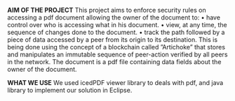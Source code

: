 **AIM OF THE PROJECT**
This project aims to enforce security rules on accessing a pdf document allowing the owner of the document to:
• have control over who is accessing what in his document.
• view, at any time, the sequence of changes done to the document.
• track the path followed by a piece of data accessed by a peer from its origin to its destination.
This is being done using the concept of a blockchain called ”Artichoke” that stores and manipulates an immutable sequence of peer-action verified by all peers in the network.
The document is a pdf file containing data fields about the owner of the document. 

**WHAT WE USE**
We used icedPDF viewer library to deals with pdf, and java library to implement our solution in Eclipse.
